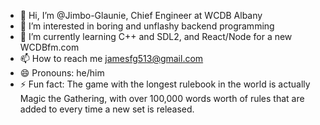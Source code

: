 - 👋 Hi, I’m @Jimbo-Glaunie, Chief Engineer at WCDB Albany
- 👀 I’m interested in boring and unflashy backend programming
- 🌱 I’m currently learning C++ and SDL2, and React/Node for a new WCDBfm.com
- 📫 How to reach me jamesfg513@gmail.com
- 😄 Pronouns: he/him
- ⚡ Fun fact: The game with the longest rulebook in the world is actually Magic the Gathering, with over 100,000 words worth of rules that are added to every time a new set is released.

<!---
Jimbo-Glaunie/Jimbo-Glaunie is a ✨ special ✨ repository because its `README.md` (this file) appears on your GitHub profile.
You can click the Preview link to take a look at your changes.
--->
